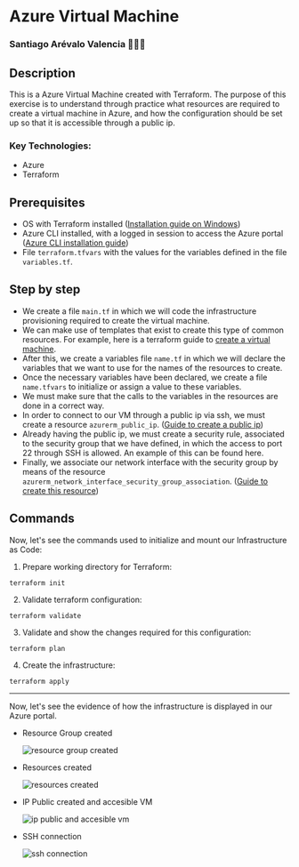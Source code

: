 # Azure Virtual Machine
### Santiago Arévalo Valencia 👨🏽‍💻

## Description
This is a Azure Virtual Machine created with Terraform. The purpose of this exercise is to understand through practice what resources are required to create a virtual machine in Azure, and how the configuration should be set up so that it is accessible through a public ip.
### Key Technologies:
  * Azure
  * Terraform

## Prerequisites
  * OS with Terraform installed ([Installation guide on Windows](https://developer.hashicorp.com/terraform/tutorials/aws-get-started/install-cli))
  * Azure CLI installed, with a logged in session to access the Azure portal ([Azure CLI installation guide](https://learn.microsoft.com/es-es/cli/azure/install-azure-cli-linux?pivots=apt))
  * File ````terraform.tfvars```` with the values for the variables defined in the file ````variables.tf````.

## Step by step

* We create a file ````main.tf```` in which we will code the infrastructure provisioning required to create the virtual machine.
* We can make use of templates that exist to create this type of common resources. For example, here is a terraform guide to [create a virtual machine](https://registry.terraform.io/providers/hashicorp/azurerm/latest/docs/resources/virtual_machine).
* After this, we create a variables file ````name.tf```` in which we will declare the variables that we want to use for the names of the resources to create.
* Once the necessary variables have been declared, we create a file ````name.tfvars```` to initialize or assign a value to these variables.
* We must make sure that the calls to the variables in the resources are done in a correct way.
* In order to connect to our VM through a public ip via ssh, we must create a resource ````azurerm_public_ip````. ([Guide to create a public ip](https://registry.terraform.io/providers/hashicorp/azurerm/latest/docs/resources/public_ip))
* Already having the public ip, we must create a security rule, associated to the security group that we have defined, in which the access to port 22 through SSH is allowed. An example of this can be found here.
* Finally, we associate our network interface with the security group by means of the resource ````azurerm_network_interface_security_group_association````. ([Guide to create this resource](https://registry.terraform.io/providers/hashicorp/azurerm/latest/docs/resources/network_interface_security_group_association))

## Commands

Now, let's see the commands used to initialize and mount our Infrastructure as Code:
1. Prepare working directory for Terraform:

```
terraform init
```

2. Validate terraform configuration:

```
terraform validate
```

3. Validate and show the changes required for this configuration:

```
terraform plan
```

4. Create the infrastructure:

```
terraform apply
```

---

Now, let's see the evidence of how the infrastructure is displayed in our Azure portal.

* Resource Group created
  
  ![resource group created](https://github.com/santiagoarevalo/az-virtual-machine/assets/71450411/6defc35e-af2f-48d8-857a-37d566750b27)

* Resources created
  
  ![resources created](https://github.com/santiagoarevalo/az-virtual-machine/assets/71450411/1567f095-7af7-49fe-80e4-853cb0c68ebe)

* IP Public created and accesible VM
  
  ![ip public and accesible vm](https://github.com/santiagoarevalo/az-virtual-machine/assets/71450411/f7ed16f0-df47-404f-b156-1f6bd45e8275)

* SSH connection
  
  ![ssh connection](https://github.com/santiagoarevalo/az-virtual-machine/assets/71450411/d3c215fa-d3fc-44c0-a65f-a052405929f1)




